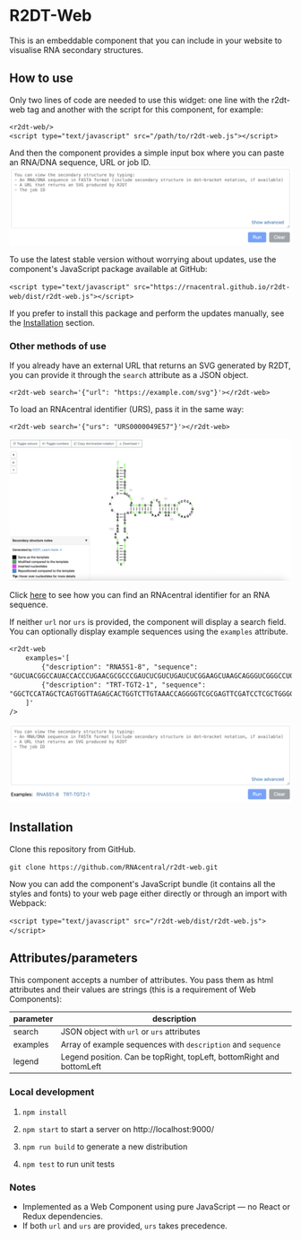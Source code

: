 # R2DT-Web

This is an embeddable component that you can include in your website to visualise RNA secondary structures.

## How to use

Only two lines of code are needed to use this widget: one line with the r2dt-web tag and another with the script 
for this component, for example:

```
<r2dt-web/>
<script type="text/javascript" src="/path/to/r2dt-web.js"></script>
```    
And then the component provides a simple input box where you can paste an RNA/DNA sequence, URL or job ID.
![Search input](img/search.png)

To use the latest stable version without worrying about updates, use the component's JavaScript package available at 
GitHub:

`<script type="text/javascript" src="https://rnacentral.github.io/r2dt-web/dist/r2dt-web.js"></script>`

If you prefer to install this package and perform the updates manually, see the [Installation](#Installation) section.

### Other methods of use

If you already have an external URL that returns an SVG generated by R2DT, you can provide it through the 
`search` attribute as a JSON object.

```
<r2dt-web search='{"url": "https://example.com/svg"}'></r2dt-web>
```

To load an RNAcentral identifier (URS), pass it in the same way:

```
<r2dt-web search='{"urs": "URS0000049E57"}'></r2dt-web>
```

![URS visualisation](img/urs.png)

Click [here](https://rnacentral.org/help#how-to-find-rnacentral-id) to see how you can find an RNAcentral identifier 
for an RNA sequence.

If neither `url` nor `urs` is provided, the component will display a search field. You can optionally display example 
sequences using the `examples` attribute.

```
<r2dt-web 
    examples='[
        {"description": "RNA5S1-8", "sequence": "GUCUACGGCCAUACCACCCUGAACGCGCCCGAUCUCGUCUGAUCUCGGAAGCUAAGCAGGGUCGGGCCUGGUUAGUACUUGGAUGGGAGACCGCCUGGGAAUACCGGGUGCUGUAGGCUUU"},
        {"description": "TRT-TGT2-1", "sequence": "GGCTCCATAGCTCAGTGGTTAGAGCACTGGTCTTGTAAACCAGGGGTCGCGAGTTCGATCCTCGCTGGGGCCT"}
    ]'
/>
```

![Search with examples](img/search-with-examples.png)

## Installation

Clone this repository from GitHub.

`git clone https://github.com/RNAcentral/r2dt-web.git`

Now you can add the component's JavaScript bundle (it contains all the styles and fonts) to your web page either 
directly or through an import with Webpack:

`<script type="text/javascript" src="/r2dt-web/dist/r2dt-web.js"></script>`

## Attributes/parameters

This component accepts a number of attributes. You pass them as html attributes and their values are strings 
(this is a requirement of Web Components):

| parameter | description                                                           |
|-----------|-----------------------------------------------------------------------|
| search    | JSON object with `url` or `urs` attributes                            |
| examples  | Array of example sequences with `description` and `sequence`          |
| legend    | Legend position. Can be topRight, topLeft, bottomRight and bottomLeft |

### Local development

1. `npm install`

2. `npm start` to start a server on http://localhost:9000/

3. `npm run build` to generate a new distribution

4. `npm test` to run unit tests

### Notes

- Implemented as a Web Component using pure JavaScript — no React or Redux dependencies.
- If both `url` and `urs` are provided, `urs` takes precedence.

